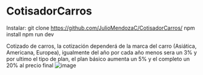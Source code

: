 # CotisadorCarros
Instalar:
git clone https://github.com/JulioMendozaC/CotisadorCarros/
npm install
npm run dev

Cotizado de carros, la cotización dependerá de la marca del carro (Asiática, Americana, Europea), igualmente del año por cada año menos sera un 3% y por ultimo el tipo de plan, el plan básico aumenta un 5% y el completo un 20% al precio final
![image](https://github.com/JulioMendozaC/CotisadorCarros/assets/109448899/f7b2c2ce-f010-45db-83df-7761b658174d)

